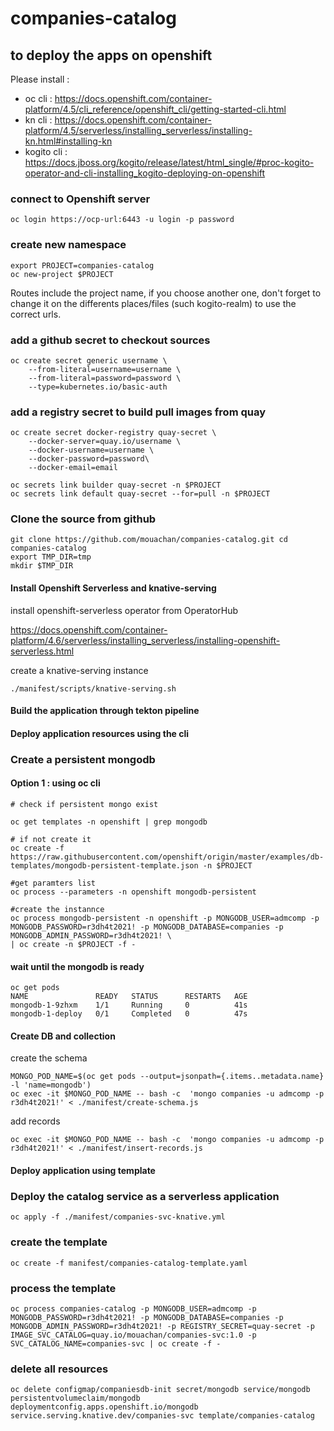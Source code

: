 # companies-catalog

## to deploy  the apps on openshift
Please install : 
- oc cli : https://docs.openshift.com/container-platform/4.5/cli_reference/openshift_cli/getting-started-cli.html
- kn cli : https://docs.openshift.com/container-platform/4.5/serverless/installing_serverless/installing-kn.html#installing-kn
- kogito cli : https://docs.jboss.org/kogito/release/latest/html_single/#proc-kogito-operator-and-cli-installing_kogito-deploying-on-openshift


### connect to Openshift server

```shell
oc login https://ocp-url:6443 -u login -p password
```



### create new namespace
```shell
export PROJECT=companies-catalog
oc new-project $PROJECT
```
Routes include the project name, if you choose another one, don't forget to change it on the differents places/files (such kogito-realm) to use the correct urls. 
### add a github secret to checkout sources

```shell
oc create secret generic username \
    --from-literal=username=username \
    --from-literal=password=password \
    --type=kubernetes.io/basic-auth
```

### add a registry secret to build pull images from quay

``` shell
oc create secret docker-registry quay-secret \
    --docker-server=quay.io/username \
    --docker-username=username \
    --docker-password=password\
    --docker-email=email

oc secrets link builder quay-secret -n $PROJECT
oc secrets link default quay-secret --for=pull -n $PROJECT
```

### Clone the source from github

```git
git clone https://github.com/mouachan/companies-catalog.git cd companies-catalog
export TMP_DIR=tmp
mkdir $TMP_DIR
```
#### Install Openshift Serverless and knative-serving 

install openshift-serverless operator from OperatorHub

https://docs.openshift.com/container-platform/4.6/serverless/installing_serverless/installing-openshift-serverless.html

create a knative-serving instance
```shell
./manifest/scripts/knative-serving.sh
```
#### Build the application through tekton pipeline



#### Deploy application resources using the cli 
### Create a persistent mongodb

#### Option 1 : using oc cli

```shell
# check if persistent mongo exist

oc get templates -n openshift | grep mongodb

# if not create it
oc create -f https://raw.githubusercontent.com/openshift/origin/master/examples/db-templates/mongodb-persistent-template.json -n $PROJECT

#get paramters list
oc process --parameters -n openshift mongodb-persistent

#create the instannce
oc process mongodb-persistent -n openshift -p MONGODB_USER=admcomp -p MONGODB_PASSWORD=r3dh4t2021! -p MONGODB_DATABASE=companies -p MONGODB_ADMIN_PASSWORD=r3dh4t2021! \
| oc create -n $PROJECT -f -
```

#### wait until the mongodb is ready
```shell
oc get pods 
NAME               READY   STATUS      RESTARTS   AGE
mongodb-1-9zhxm    1/1     Running     0          41s
mongodb-1-deploy   0/1     Completed   0          47s 
```
####  Create  DB and collection

create the schema 
```shell
MONGO_POD_NAME=$(oc get pods --output=jsonpath={.items..metadata.name} -l 'name=mongodb')
oc exec -it $MONGO_POD_NAME -- bash -c  'mongo companies -u admcomp -p r3dh4t2021!' < ./manifest/create-schema.js  
```
add records
```shell
oc exec -it $MONGO_POD_NAME -- bash -c  'mongo companies -u admcomp -p r3dh4t2021!' < ./manifest/insert-records.js
```  

#### Deploy application using template

### Deploy the catalog service as a serverless application 

```shell
oc apply -f ./manifest/companies-svc-knative.yml 
```

### create the template
```shell
oc create -f manifest/companies-catalog-template.yaml
```  
### process the template
```
oc process companies-catalog -p MONGODB_USER=admcomp -p MONGODB_PASSWORD=r3dh4t2021! -p MONGODB_DATABASE=companies -p MONGODB_ADMIN_PASSWORD=r3dh4t2021! -p REGISTRY_SECRET=quay-secret -p IMAGE_SVC_CATALOG=quay.io/mouachan/companies-svc:1.0 -p SVC_CATALOG_NAME=companies-svc | oc create -f -  
```
### delete all resources 
```
oc delete configmap/companiesdb-init secret/mongodb service/mongodb persistentvolumeclaim/mongodb deploymentconfig.apps.openshift.io/mongodb service.serving.knative.dev/companies-svc template/companies-catalog 
```
